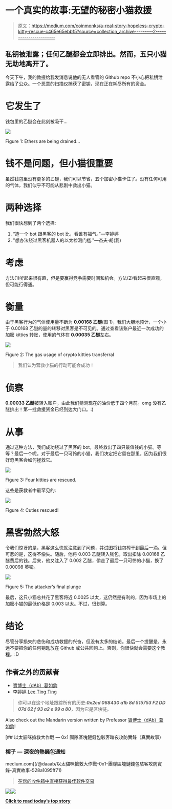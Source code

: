 # 一个真实的故事:无望的秘密小猫救援

> 原文：<https://medium.com/coinmonks/a-real-story-hopeless-crypto-kitty-rescue-c465e65ebbf5?source=collection_archive---------2----------------------->

## 私钥被泄露；任何乙醚都会立即排出。然而，五只小猫无助地离开了。

今天下午，我的教授给我发消息说他的无人看管的 Github repo 不小心把私钥泄露给了公众。一个恶意的扫描仪捕获了密钥，现在正在耗尽所有的资金。

# 它发生了

钱包里的乙醚会在此刻被吸干…

![](img/078b14a2b02910a1950dc1259eaa5fd8.png)

Figure 1: Ethers are being drained…

# 钱不是问题，但小猫很重要

虽然钱包里没有更多的乙醚，我们可以节省，五个加密小猫卡住了。没有任何可用的气体，我们似乎不可能从悲剧中救出小猫。

# 两种选择

我们很快想到了两个选择:

1.  “造一个 bot 跟黑客的 bot 比，看谁有福气。”—李婷婷
2.  "想办法绕过黑客机器人的以太检测门槛."—杰夫·胡(我)

# 考虑

方法(1)听起来很有趣，但是要赢得竞争需要时间和机会。方法(2)看起来很直观，但可能行得通。

# 衡量

由于黑客行为的气体使用量不断为 **0.00168 乙醚**(图 1)，我们大胆地预计，一个小于 0.00168 乙醚的量的转移对黑客是不可见的。通过查看该账户最近一次成功的加密 kitties 转账，使用的气体在 **0.00035 乙醚**左右。

![](img/0af855191ad436d632c0f26b31095458.png)

Figure 2: The gas usage of crypto kitties transferral

> 我们认为营救小猫的行动可能会成功！

# 侦察

**0.00033 乙醚**被转入账户，由此我们猜测现在的油价低于四个月前。omg 没有乙醚排出！第一批救援资金已经到达大门口。:)

# 从事

通过这种方法，我们成功绕过了黑客的 bot，最终救出了四只最值钱的小猫。等等？最后一个呢。对于最后一只可怜的小猫，我们决定把它留在那里，因为我们很好奇黑客会如何拯救它。

![](img/d7fa6ae42c4abd0a0b4b1b1d1a7e95ff.png)

Figure 3: Four kitties are rescued.

这些是获救者中最罕见的:

![](img/c12d9159f9398fca233d4d2f75809a0e.png)

Figure 4: Cuties rescued!

# 黑客勃然大怒

令我们惊讶的是，黑客这么快就注意到了问题，并试图将钱包榨干到最后一滴。但可悲的是，这得不偿失。随后，他将 0.003 乙醚转入钱包，取出扣除 0.00168 乙醚费后的钱。后来，他又注入了 0.002 乙醚，偷走了最后一只可怜的小猫，换了 0.00098 英镑。

![](img/4f4ec35b2b62d1ca11067f9780aa5c15.png)

Figure 5: The attacker’s final plunge

最后，这只小猫总共花了黑客将近 0.0025 以太，这仍然是有利的，因为市场上的加密小猫的最低价格是 0.003 以太。不过，很划算。

# 结论

尽管分享损失的悲伤和成功救援的兴奋，但没有太多的结论。最后一个提醒是，永远不要把你的任何钥匙放在 Github 或公共回购上。否则，你很快就会需要这个教程。:D

## 作者之外的贡献者

*   [寶博士（dAb）葛如鈞](https://medium.com/u/5aa5067cc9c5?source=post_page-----c465e65ebbf5--------------------------------)
*   [李婷婷 Lee Ting Ting](https://medium.com/u/f939717fd7fb?source=post_page-----c465e65ebbf5--------------------------------)

> 你可以在这个地址跟踪所有的历史:***0x2cd 068430 a1b 8d 515753 F2 DD 07d 02 f 93 a2 e 99 a 80***，因为它是区块链。

Also check out the Mandarin version written by Professor [寶博士（dAb）葛如鈞](https://medium.com/u/5aa5067cc9c5?source=post_page-----c465e65ebbf5--------------------------------)!

[](/@daaab/以太貓咪搶救大作戰-0x1-團隊區塊鏈錢包駭客攻防實錄-真實故事-528a1095ff71) [## 以太貓咪搶救大作戰 — 0x1 團隊區塊鏈錢包駭客暗夜攻防實錄（真實故事）

### 楔子 — 深夜的熱錢包通知

medium.com](/@daaab/以太貓咪搶救大作戰-0x1-團隊區塊鏈錢包駭客攻防實錄-真實故事-528a1095ff71) 

> [在您的收件箱中直接获得最佳软件交易](https://coincodecap.com/?utm_source=coinmonks)

[![](img/7c0b3dfdcbfea594cc0ae7d4f9bf6fcb.png)](https://coincodecap.com/?utm_source=coinmonks)[![](img/449450761cd76f44f9ae574333f9e9af.png)](http://bit.ly/2G71Sp7)

[**Click to read today’s top story**](http://bit.ly/2G71Sp7)